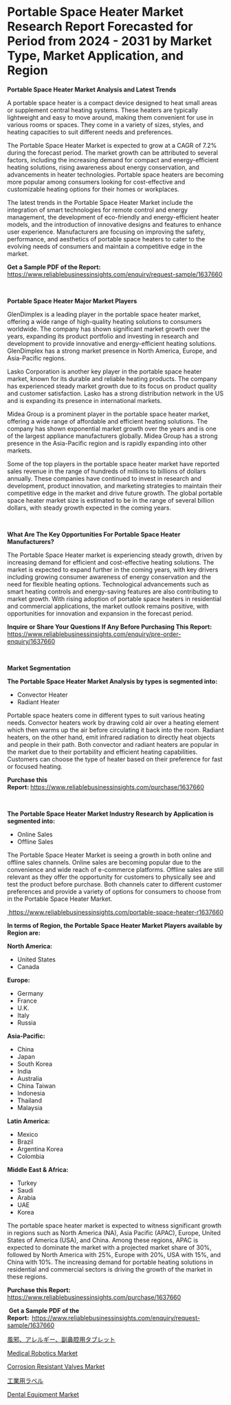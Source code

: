 <p><h1>Portable Space Heater Market Research Report Forecasted for Period from 2024 -  2031 by Market Type, Market Application, and Region</h1></p><p><strong>Portable Space Heater Market Analysis and Latest Trends</strong></p>
<p><p>A portable space heater is a compact device designed to heat small areas or supplement central heating systems. These heaters are typically lightweight and easy to move around, making them convenient for use in various rooms or spaces. They come in a variety of sizes, styles, and heating capacities to suit different needs and preferences.</p><p>The Portable Space Heater Market is expected to grow at a CAGR of 7.2% during the forecast period. The market growth can be attributed to several factors, including the increasing demand for compact and energy-efficient heating solutions, rising awareness about energy conservation, and advancements in heater technologies. Portable space heaters are becoming more popular among consumers looking for cost-effective and customizable heating options for their homes or workplaces.</p><p>The latest trends in the Portable Space Heater Market include the integration of smart technologies for remote control and energy management, the development of eco-friendly and energy-efficient heater models, and the introduction of innovative designs and features to enhance user experience. Manufacturers are focusing on improving the safety, performance, and aesthetics of portable space heaters to cater to the evolving needs of consumers and maintain a competitive edge in the market.</p></p>
<p><strong>Get a Sample PDF of the Report:&nbsp;</strong> <a href="https://www.reliablebusinessinsights.com/enquiry/request-sample/1637660">https://www.reliablebusinessinsights.com/enquiry/request-sample/1637660</a></p>
<p>&nbsp;</p>
<p><strong>Portable Space Heater Major Market Players</strong></p>
<p><p>GlenDimplex is a leading player in the portable space heater market, offering a wide range of high-quality heating solutions to consumers worldwide. The company has shown significant market growth over the years, expanding its product portfolio and investing in research and development to provide innovative and energy-efficient heating solutions. GlenDimplex has a strong market presence in North America, Europe, and Asia-Pacific regions.</p><p>Lasko Corporation is another key player in the portable space heater market, known for its durable and reliable heating products. The company has experienced steady market growth due to its focus on product quality and customer satisfaction. Lasko has a strong distribution network in the US and is expanding its presence in international markets.</p><p>Midea Group is a prominent player in the portable space heater market, offering a wide range of affordable and efficient heating solutions. The company has shown exponential market growth over the years and is one of the largest appliance manufacturers globally. Midea Group has a strong presence in the Asia-Pacific region and is rapidly expanding into other markets.</p><p>Some of the top players in the portable space heater market have reported sales revenue in the range of hundreds of millions to billions of dollars annually. These companies have continued to invest in research and development, product innovation, and marketing strategies to maintain their competitive edge in the market and drive future growth. The global portable space heater market size is estimated to be in the range of several billion dollars, with steady growth expected in the coming years.</p></p>
<p>&nbsp;</p>
<p><strong>What Are The Key Opportunities For Portable Space Heater Manufacturers?</strong></p>
<p><p>The Portable Space Heater market is experiencing steady growth, driven by increasing demand for efficient and cost-effective heating solutions. The market is expected to expand further in the coming years, with key drivers including growing consumer awareness of energy conservation and the need for flexible heating options. Technological advancements such as smart heating controls and energy-saving features are also contributing to market growth. With rising adoption of portable space heaters in residential and commercial applications, the market outlook remains positive, with opportunities for innovation and expansion in the forecast period.</p></p>
<p><strong>Inquire or Share Your Questions If Any Before Purchasing This Report:</strong> <a href="https://www.reliablebusinessinsights.com/enquiry/pre-order-enquiry/1637660">https://www.reliablebusinessinsights.com/enquiry/pre-order-enquiry/1637660</a></p>
<p>&nbsp;</p>
<p><strong>Market Segmentation</strong></p>
<p><strong>The Portable Space Heater Market Analysis by types is segmented into:</strong></p>
<p><ul><li>Convector Heater</li><li>Radiant Heater</li></ul></p>
<p><p>Portable space heaters come in different types to suit various heating needs. Convector heaters work by drawing cold air over a heating element which then warms up the air before circulating it back into the room. Radiant heaters, on the other hand, emit infrared radiation to directly heat objects and people in their path. Both convector and radiant heaters are popular in the market due to their portability and efficient heating capabilities. Customers can choose the type of heater based on their preference for fast or focused heating.</p></p>
<p><strong>Purchase this Report:&nbsp;</strong><a href="https://www.reliablebusinessinsights.com/purchase/1637660">https://www.reliablebusinessinsights.com/purchase/1637660</a></p>
<p>&nbsp;</p>
<p><strong>The Portable Space Heater Market Industry Research by Application is segmented into:</strong></p>
<p><ul><li>Online Sales</li><li>Offline Sales</li></ul></p>
<p><p>The Portable Space Heater Market is seeing a growth in both online and offline sales channels. Online sales are becoming popular due to the convenience and wide reach of e-commerce platforms. Offline sales are still relevant as they offer the opportunity for customers to physically see and test the product before purchase. Both channels cater to different customer preferences and provide a variety of options for consumers to choose from in the Portable Space Heater Market.</p></p>
<p><a href="https://www.reliablebusinessinsights.com/portable-space-heater-r1637660">&nbsp;https://www.reliablebusinessinsights.com/portable-space-heater-r1637660</a></p>
<p><strong>In terms of Region, the Portable Space Heater Market Players available by Region are:</strong></p>
<p>
    <p> <strong> North America: </strong>
        <ul>
            <li>United States</li>
            <li>Canada</li>
        </ul>
        </p> 
    <p> <strong> Europe: </strong>
        <ul>
            <li>Germany</li>
            <li>France</li>
            <li>U.K.</li>
            <li>Italy</li>
            <li>Russia</li>
        </ul>
        </p> 
    <p> <strong> Asia-Pacific: </strong>
        <ul>
            <li>China</li>
            <li>Japan</li>
            <li>South Korea</li>
            <li>India</li>
            <li>Australia</li>
            <li>China Taiwan</li>
            <li>Indonesia</li>
            <li>Thailand</li>
            <li>Malaysia</li>
        </ul>
        </p> 
    <p> <strong> Latin America: </strong>
        <ul>
            <li>Mexico</li>
            <li>Brazil</li>
            <li>Argentina Korea</li>
            <li>Colombia</li>
        </ul>
        </p> 
    <p> <strong> Middle East & Africa: </strong>
        <ul>
            <li>Turkey</li>
            <li>Saudi</li>
            <li>Arabia</li>
            <li>UAE</li>
            <li>Korea</li>
        </ul>
    </p>
    </p>
<p><p>The portable space heater market is expected to witness significant growth in regions such as North America (NA), Asia Pacific (APAC), Europe, United States of America (USA), and China. Among these regions, APAC is expected to dominate the market with a projected market share of 30%, followed by North America with 25%, Europe with 20%, USA with 15%, and China with 10%. The increasing demand for portable heating solutions in residential and commercial sectors is driving the growth of the market in these regions.</p></p>
<p><strong>Purchase this Report: </strong><a href="https://www.reliablebusinessinsights.com/purchase/1637660">https://www.reliablebusinessinsights.com/purchase/1637660</a></p>
<p>&nbsp;<strong>Get a Sample PDF of the Report:&nbsp;&nbsp;</strong><a href="https://www.reliablebusinessinsights.com/enquiry/request-sample/1637660">https://www.reliablebusinessinsights.com/enquiry/request-sample/1637660</a></p>
<p><strong></strong></p>
<p><p><a href="https://github.com/qwpelcjko9242629/Market-Research-Report-List-3/blob/main/1410898173831.md">風邪、アレルギー、副鼻腔用タブレット</a></p><p><a href="https://github.com/redneck06/Market-Research-Report-List-4/blob/main/medical-robotics-market.md">Medical Robotics Market</a></p><p><a href="https://www.linkedin.com/pulse/corrosion-resistant-valves-market-outlook-complete-industry-oidve">Corrosion Resistant Valves Market</a></p><p><a href="https://github.com/gfggqjbfys368009/Market-Research-Report-List-3/blob/main/3706043173832.md">工業用ラベル</a></p><p><a href="https://github.com/peachesmcdowel1/Market-Research-Report-List-3/blob/main/dental-equipment-market.md">Dental Equipment Market</a></p></p>